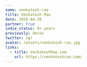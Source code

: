 ```yaml
---
name: venkatesh-rao
title: Venkatesh Rao
date: 2020-04-30
partner: true
indie_status: 9+ years
previously: Xerox
twitter: vgr
avatar: /assets/venkatesh-rao.jpg
links:
  - title: VenkateshRao.com
    url: https://venkateshrao.com/
---
```

